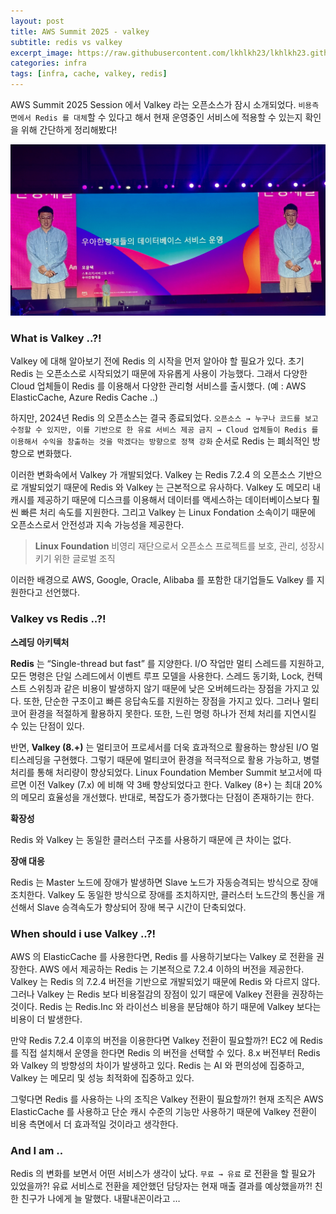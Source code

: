 ```yaml
---
layout: post
title: AWS Summit 2025 - valkey
subtitle: redis vs valkey
excerpt_image: https://raw.githubusercontent.com/lkhlkh23/lkhlkh23.github.io/master/images/2025-05-14/banner.png
categories: infra
tags: [infra, cache, valkey, redis]
---
```

AWS Summit 2025 Session 에서 Valkey 라는 오픈소스가 잠시 소개되었다. `비용측면에서 Redis 를 대체`할 수 있다고 해서 현재 운영중인 서비스에 적용할 수 있는지 확인을 위해 간단하게 정리해봤다!

![0.jpeg](https://raw.githubusercontent.com/lkhlkh23/lkhlkh23.github.io/master/images/2025-05-14/0.jpeg)

### What is Valkey ..?!

Valkey 에 대해 알아보기 전에 Redis 의 시작을 먼저 알아야 할 필요가 있다. 초기 Redis 는 오픈소스로 시작되었기 때문에 자유롭게 사용이 가능했다. 그래서 다양한 Cloud 업체들이 Redis 를 이용해서 다양한 관리형 서비스를 출시했다. (예 : AWS ElasticCache, Azure Redis Cache ..)

하지만, 2024년 Redis 의 오픈소스는 결국 종료되었다. `오픈소스 → 누구나 코드를 보고 수정할 수 있지만, 이를 기반으로 한 유료 서비스 제공 금지 → Cloud 업체들이 Redis 를 이용해서 수익을 창출하는 것을 막겠다는 방향으로 정책 강화` 순서로 Redis 는 폐쇠적인 방향으로 변화했다.

이러한 변화속에서 Valkey 가 개발되었다. Valkey 는 Redis 7.2.4 의 오픈소스 기반으로 개발되었기 때문에 Redis 와 Valkey 는 근본적으로 유사하다. Valkey 도 메모리 내 캐시를 제공하기 때문에 디스크를 이용해서 데이터를 액세스하는 데이터베이스보다 훨씬 빠른 처리 속도를 지원한다. 그리고 Valkey 는 Linux Fondation 소속이기 때문에 오픈소스로서 안전성과 지속 가능성을 제공한다.

> **Linux Foundation**
비영리 재단으로서 오픈소스 프로젝트를 보호, 관리, 성장시키기 위한 글로벌 조직
>

이러한 배경으로 AWS, Google, Oracle, Alibaba 를 포함한 대기업들도 Valkey 를 지원한다고 선언했다.

### Valkey vs Redis ..?!

**스레딩 아키텍처**

**Redis** 는 “Single-thread but fast” 를 지양한다. I/O 작업만 멀티 스레드를 지원하고, 모든 명령은 단일 스레드에서 이벤트 루프 모델을 사용한다. 스레드 동기화, Lock, 컨텍스트 스위칭과 같은 비용이 발생하지 않기 때문에 낮은 오버헤드라는 장점을 가지고 있다. 또한, 단순한 구조이고 빠른 응답속도를 지원하는 장점을 가지고 있다. 그러나 멀티코어 환경을 적절하게 활용하지 못한다. 또한, 느린 명령 하나가 전체 처리를 지연시킬 수 있는 단점이 있다.

반면, **Valkey (8.+)** 는 멀티코어 프로세서를 더욱 효과적으로 활용하는 향상된 I/O 멀티스레딩을 구현했다. 그렇기 때문에 멀티코어 환경을 적극적으로 활용 가능하고, 병렬처리를 통해 처리량이 향상되었다. Linux Foundation Member Summit 보고서에 따르면 이전 Valkey (7.x) 에 비해 약 3배 향상되었다고 한다. Valkey (8+) 는 최대 20%의 메모리 효율성을 개선했다. 반대로, 복잡도가 증가했다는 단점이 존재하기는 한다.

**확장성**

Redis 와 Valkey 는 동일한 클러스터 구조를 사용하기 때문에 큰 차이는 없다.

**장애 대응**

Redis 는 Master 노드에 장애가 발생하면 Slave 노드가 자동승격되는 방식으로 장애조치한다. Valkey 도 동일한 방식으로 장애를 조치하지만, 클러스터 노드간의 통신을 개선해서 Slave 승격속도가 향상되어 장애 복구 시간이 단축되었다.

### When should i use Valkey ..?!

AWS 의 ElasticCache 를 사용한다면, Redis 를 사용하기보다는 Valkey 로 전환을 권장한다. AWS 에서 제공하는 Redis 는 기본적으로 7.2.4 이하의 버전을 제공한다. Valkey 는 Redis 의 7.2.4 버전을 기반으로 개발되었기 때문에 Redis 와 다르지 않다. 그러나 Valkey 는 Redis 보다 비용절감의 장점이 있기 때문에 Valkey 전환을 권장하는 것이다. Redis 는 Redis.Inc 와 라이선스 비용을 분담해야 하기 때문에 Valkey 보다는 비용이 더 발생한다.

만약 Redis 7.2.4 이후의 버전을 이용한다면 Valkey 전환이 필요할까?! EC2 에 Redis 를 직접 설치해서 운영을 한다면 Redis 의 버전을 선택할 수 있다. 8.x 버전부터 Redis 와 Valkey 의 방향성의 차이가 발생하고 있다. Redis 는 AI 와 편의성에 집중하고, Valkey 는 메모리 및 성능 최적화에 집중하고 있다.

그렇다면 Redis 를 사용하는 나의 조직은 Valkey 전환이 필요할까?! 현재 조직은 AWS ElasticCache 를 사용하고 단순 캐시 수준의 기능만 사용하기 때문에 Valkey 전환이 비용 측면에서 더 효과적일 것이라고 생각한다.

### And I am ..

Redis 의 변화를 보면서 어떤 서비스가 생각이 났다. `무료 → 유료` 로 전환을 할 필요가 있었을까?! 유료 서비스로 전환을 제안했던 담당자는 현재 매출 결과를 예상했을까?! 친한 친구가 나에게 늘 말했다. 내팔내꼰이라고 …
